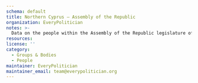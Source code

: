 ```yaml
---
schema: default
title: Northern Cyprus — Assembly of the Republic
organization: EveryPolitician
notes: >-
  Data on the people within the Assembly of the Republic legislature of Northern Cyprus.
resources:
license: ''
category:
  - Groups & Bodies
  - People
maintainer: EveryPolitician
maintainer_email: team@everypolitician.org
---
```

